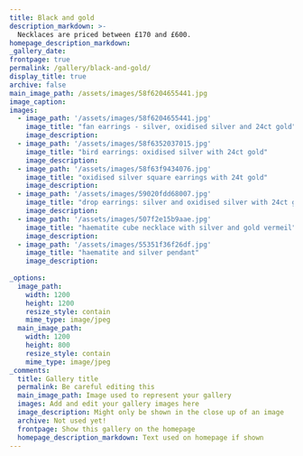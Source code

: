 ```yaml
---
title: Black and gold
description_markdown: >-
  Necklaces are priced between £170 and £600.
homepage_description_markdown: 
_gallery_date:
frontpage: true
permalink: /gallery/black-and-gold/
display_title: true
archive: false
main_image_path: /assets/images/58f6204655441.jpg
image_caption: 
images:
  - image_path: '/assets/images/58f6204655441.jpg'
    image_title: "fan earrings - silver, oxidised silver and 24ct gold"
    image_description: 
  - image_path: '/assets/images/58f6352037015.jpg'
    image_title: "bird earrings: oxidised silver with 24ct gold"
    image_description:
  - image_path: '/assets/images/58f63f9434076.jpg'
    image_title: "oxidised silver square earrings with 24t gold"
    image_description:
  - image_path: '/assets/images/59020fdd68007.jpg'
    image_title: "drop earrings: silver and oxidised silver with 24ct gold"
    image_description:
  - image_path: '/assets/images/507f2e15b9aae.jpg'
    image_title: "haematite cube necklace with silver and gold vermeil"
    image_description:
  - image_path: '/assets/images/55351f36f26df.jpg'
    image_title: "haematite and silver pendant"
    image_description:
 
_options:
  image_path:
    width: 1200
    height: 1200
    resize_style: contain
    mime_type: image/jpeg
  main_image_path:
    width: 1200
    height: 800
    resize_style: contain
    mime_type: image/jpeg
_comments:
  title: Gallery title
  permalink: Be careful editing this
  main_image_path: Image used to represent your gallery
  images: Add and edit your gallery images here
  image_description: Might only be shown in the close up of an image
  archive: Not used yet!
  frontpage: Show this gallery on the homepage
  homepage_description_markdown: Text used on homepage if shown
---
```

